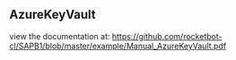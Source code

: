 ## AzureKeyVault

 view the documentation at: https://github.com/rocketbot-cl/SAPB1/blob/master/example/Manual_AzureKeyVault.pdf